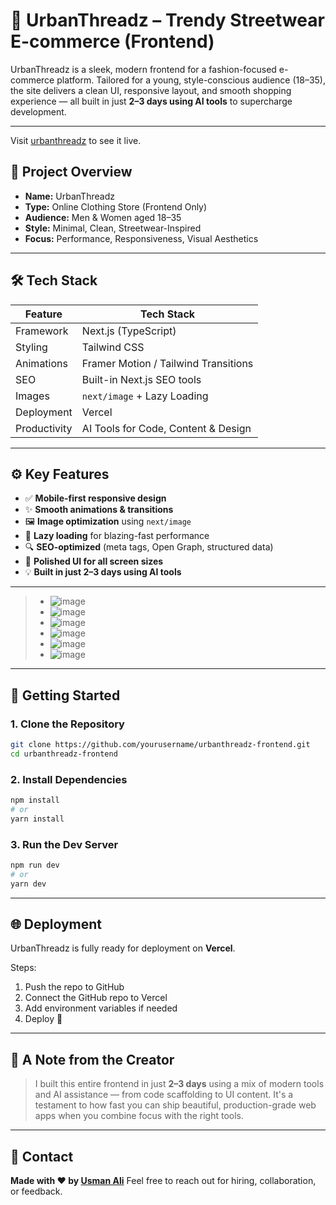 # 🧢 UrbanThreadz – Trendy Streetwear E-commerce (Frontend)

UrbanThreadz is a sleek, modern frontend for a fashion-focused e-commerce platform. Tailored for a young, style-conscious audience (18–35), the site delivers a clean UI, responsive layout, and smooth shopping experience — all built in just **2–3 days using AI tools** to supercharge development.

---
Visit [urbanthreadz](https://urbanthreadz.vercel.app) to see it live.

## 🎯 Project Overview

- **Name:** UrbanThreadz  
- **Type:** Online Clothing Store (Frontend Only)  
- **Audience:** Men & Women aged 18–35  
- **Style:** Minimal, Clean, Streetwear-Inspired  
- **Focus:** Performance, Responsiveness, Visual Aesthetics  

---

## 🛠️ Tech Stack

| Feature       | Tech Stack                          |
|---------------|-------------------------------------|
| Framework     | Next.js (TypeScript)                |
| Styling       | Tailwind CSS                        |
| Animations    | Framer Motion / Tailwind Transitions|
| SEO           | Built-in Next.js SEO tools          |
| Images        | `next/image` + Lazy Loading         |
| Deployment    | Vercel                              |
| Productivity  | AI Tools for Code, Content & Design |

---

## ⚙️ Key Features

- ✅ **Mobile-first responsive design**
- ✨ **Smooth animations & transitions**
- 🖼️ **Image optimization** using `next/image`
- 🚀 **Lazy loading** for blazing-fast performance
- 🔍 **SEO-optimized** (meta tags, Open Graph, structured data)
- 📱 **Polished UI for all screen sizes**
- 💡 **Built in just 2–3 days using AI tools**

---
> - ![image](https://github.com/user-attachments/assets/68753e4b-4a8d-4bfd-9ef5-4c2fedd41858)
> - ![image](https://github.com/user-attachments/assets/91e07cf8-108b-47d4-87dc-16774990824a)
> - ![image](https://github.com/user-attachments/assets/73c51276-4d11-4914-bb41-039b1c4d3237)
> - ![image](https://github.com/user-attachments/assets/2bfed29d-f0d3-4204-bcb3-2e3b6a98240c)
> - ![image](https://github.com/user-attachments/assets/18cdfa5f-2f09-4422-984d-4e00dfa495af)
> - ![image](https://github.com/user-attachments/assets/c602a60b-9e92-4f8f-a28b-1d86fd18563e)
---

## 🚀 Getting Started

### 1. Clone the Repository

```bash
git clone https://github.com/yourusername/urbanthreadz-frontend.git
cd urbanthreadz-frontend
````

### 2. Install Dependencies

```bash
npm install
# or
yarn install
```

### 3. Run the Dev Server

```bash
npm run dev
# or
yarn dev
```
---

## 🌐 Deployment

UrbanThreadz is fully ready for deployment on **Vercel**.

Steps:

1. Push the repo to GitHub
2. Connect the GitHub repo to Vercel
3. Add environment variables if needed
4. Deploy 🚀

---

## 🙌 A Note from the Creator

> I built this entire frontend in just **2–3 days** using a mix of modern tools and AI assistance — from code scaffolding to UI content.
> It's a testament to how fast you can ship beautiful, production-grade web apps when you combine focus with the right tools.

---

## 📩 Contact

**Made with ❤️ by [Usman Ali](https://github.com/0xDevUsman)**
Feel free to reach out for hiring, collaboration, or feedback.
